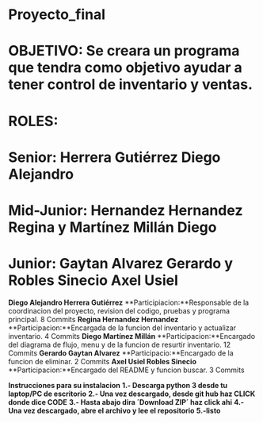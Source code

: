 ﻿# Proyecto_final
# OBJETIVO: Se creara un programa que tendra como objetivo ayudar a tener control de inventario y ventas.
# ROLES: 
# Senior: Herrera Gutiérrez Diego Alejandro
# Mid-Junior: Hernandez Hernandez Regina y Martínez Millán Diego
# Junior: Gaytan Alvarez Gerardo y Robles Sinecio Axel Usiel

**Diego Alejandro Herrera Gutiérrez**
**Participiacion:**Responsable de la coordinacion del proyecto, revision del codigo, pruebas y programa principal.
8 Commits
**Regina Hernandez Hernandez**
**Participacion:**Encargada de la funcion del inventario y actualizar inventario.
4 Commits
**Diego Martínez Millán**
**Participacion:**Encargado del diagrama de flujo, menu y de la funcion de resurtir inventario.
12 Commits
**Gerardo Gaytan Alvarez**
**Participacio:**Encargado de la funcion de eliminar.
2 Commits
**Axel Usiel Robles Sinecio**
**Participacion:**Encargado del README y funcion buscar.
3 Commits


**Instrucciones para su instalacion**
**1.- Descarga python 3 desde tu laptop/PC de escritorio**
**2.- Una vez descargado, desde git hub haz CLICK donde dice CODE**
**3.- Hasta abajo dira ´Download ZIP´ haz click ahi**
**4.- Una vez descargado, abre el archivo y lee el repositorio**
**5.-listo**


